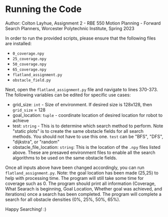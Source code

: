  # Running the Code


 Author: Colton Layhue, Assignment 2 - RBE 550 Motion Planning - Forward Search Planners, Worcester Polytechnic Institute, Spring 2023


In order to run the provided scripts, please ensure that the following files are installed: 

- `0_coverage.npy`
- `25_coverage.npy`
- `50_coverage.npy`
- `65_coverage.npy`
- `flatland_assignment.py`
- `obstacle_field.py`


Next, open the `flatland_assignment.py` file and navigate to lines 370-373. The following variables can be edited for specific use cases: 

- grid_size: `int` - Size of environment. If desired size is 128x128, then `grid_size` = 128
- goal_location: `tuple` - coordinate location of desired location for robot to achieve
- test: `string` - This is to determine which search method to perform. Note "static plots" is to create the same obstacle fields for all search methods. You should not have to use this one. `test` can be "BFS", "DFS", "dijkstra", or "random"
- obstacle_file_location: `string`: This is the location of the `.npy` files listed above. These are presaved environment files to enable all the search algorithms to be used on the same obstacle fields. 


Once all inputs above have been changed accordingly, you can run `flatland_assignment.py`. Note: the goal location has been made (25,25) to help with processing time. The program will still take some time for coverage such as 0. The program should print all information (Coverage, What Searach is beginning, Goal Location, Whether goal was achieved, and iterations) once a search has been completed. The program will complete a search for all obstacle densities (0%, 25%, 50%, 65%).

Happy Searching! :)
